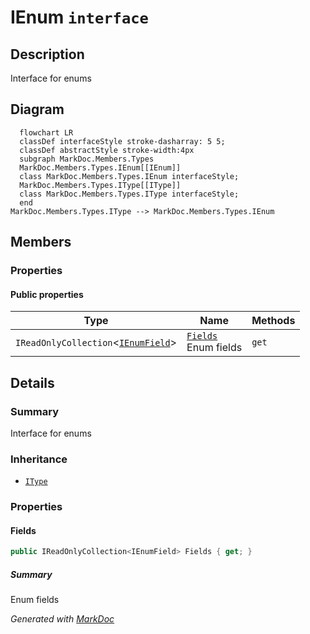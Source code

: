 # IEnum `interface`

## Description
Interface for enums

## Diagram
```mermaid
  flowchart LR
  classDef interfaceStyle stroke-dasharray: 5 5;
  classDef abstractStyle stroke-width:4px
  subgraph MarkDoc.Members.Types
  MarkDoc.Members.Types.IEnum[[IEnum]]
  class MarkDoc.Members.Types.IEnum interfaceStyle;
  MarkDoc.Members.Types.IType[[IType]]
  class MarkDoc.Members.Types.IType interfaceStyle;
  end
MarkDoc.Members.Types.IType --> MarkDoc.Members.Types.IEnum
```

## Members
### Properties
#### Public  properties
| Type | Name | Methods |
| --- | --- | --- |
| `IReadOnlyCollection`&lt;[`IEnumField`](../members/IEnumField.md)&gt; | [`Fields`](#fields)<br>Enum fields | `get` |

## Details
### Summary
Interface for enums

### Inheritance
 - [
`IType`
](./IType.md)

### Properties
#### Fields
```csharp
public IReadOnlyCollection<IEnumField> Fields { get; }
```
##### Summary
Enum fields

*Generated with* [*MarkDoc*](https://github.com/hailstorm75/MarkDoc.Core)
